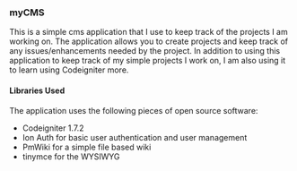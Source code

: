 ### myCMS

This is a simple cms application that I use to keep track of the projects I am working on.  The application allows you to create projects and keep track of any issues/enhancements needed by the project.  In addition to using this application to keep track of my simple projects I work on, I am also using it to learn using Codeigniter more.

#### Libraries Used
The application uses the following pieces of open source software:
- Codeigniter 1.7.2
- Ion Auth for basic user authentication and user management
- PmWiki for a simple file based wiki
- tinymce for the WYSIWYG


